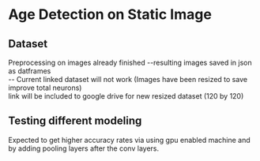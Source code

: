 # Age Detection on Static Image     

## Dataset  
Preprocessing on images already finished --resulting images saved in json as datframes  
-- Current linked dataset will not work (Images have been resized to save
improve total neurons)  
link will be included to google drive for new resized dataset (120 by 120)

## Testing different modeling  
Expected to get higher accuracy rates via using gpu enabled machine and by
adding pooling layers after the conv layers.  

